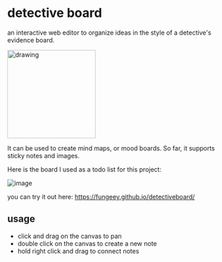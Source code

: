 # detective board

an interactive web editor to organize ideas in the style of a detective's evidence board.

<img src="https://i.kym-cdn.com/photos/images/newsfeed/002/546/187/fb1.jpg" alt="drawing" width="200"/>

It can be used to create mind maps, or mood boards. So far, it supports sticky notes and images. 

Here is the board I used as a todo list for this project:

![image](https://github.com/Fungeey/DetectiveBoard/assets/45613337/a113ec7b-bd14-40a9-9dc5-560312220587)


you can try it out here: https://fungeey.github.io/detectiveboard/


## usage

- click and drag on the canvas to pan
- double click on the canvas to create a new note
- hold right click and drag to connect notes